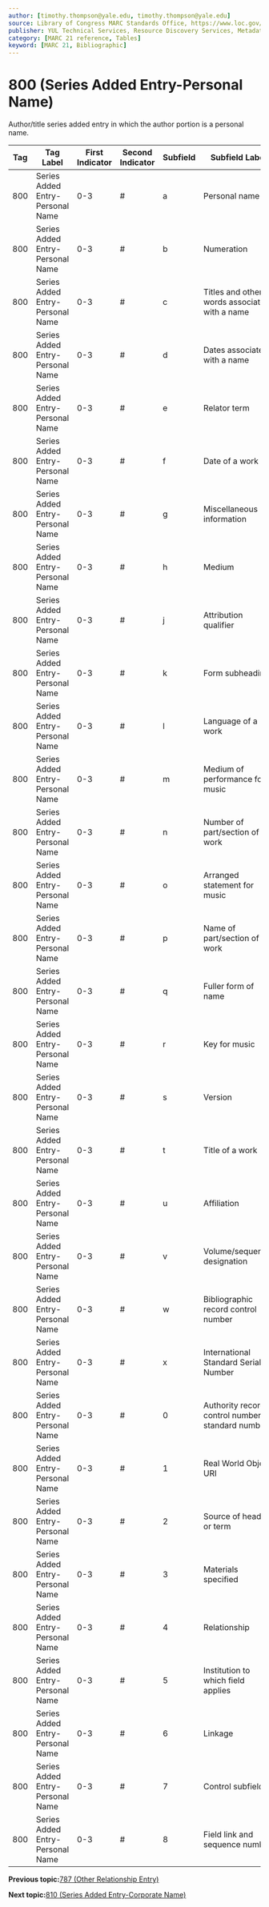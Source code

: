```yaml
---
author: [timothy.thompson@yale.edu, timothy.thompson@yale.edu]
source: Library of Congress MARC Standards Office, https://www.loc.gov/marc/bibliographic/bd800.html
publisher: YUL Technical Services, Resource Discovery Services, Metadata Services Unit
category: [MARC 21 reference, Tables]
keyword: [MARC 21, Bibliographic]
---
```


# 800 \(Series Added Entry-Personal Name\)

Author/title series added entry in which the author portion is a personal name.

|Tag|Tag Label|First Indicator|Second Indicator|Subfield|Subfield Label|Repeatable|
|---|---------|---------------|----------------|--------|--------------|----------|
|800|Series Added Entry-Personal Name|0-3|\#|a|Personal name|F|
|800|Series Added Entry-Personal Name|0-3|\#|b|Numeration|F|
|800|Series Added Entry-Personal Name|0-3|\#|c|Titles and other words associated with a name|T|
|800|Series Added Entry-Personal Name|0-3|\#|d|Dates associated with a name|F|
|800|Series Added Entry-Personal Name|0-3|\#|e|Relator term|T|
|800|Series Added Entry-Personal Name|0-3|\#|f|Date of a work|F|
|800|Series Added Entry-Personal Name|0-3|\#|g|Miscellaneous information|T|
|800|Series Added Entry-Personal Name|0-3|\#|h|Medium|F|
|800|Series Added Entry-Personal Name|0-3|\#|j|Attribution qualifier|T|
|800|Series Added Entry-Personal Name|0-3|\#|k|Form subheading|T|
|800|Series Added Entry-Personal Name|0-3|\#|l|Language of a work|F|
|800|Series Added Entry-Personal Name|0-3|\#|m|Medium of performance for music|T|
|800|Series Added Entry-Personal Name|0-3|\#|n|Number of part/section of a work|T|
|800|Series Added Entry-Personal Name|0-3|\#|o|Arranged statement for music|F|
|800|Series Added Entry-Personal Name|0-3|\#|p|Name of part/section of a work|T|
|800|Series Added Entry-Personal Name|0-3|\#|q|Fuller form of name|F|
|800|Series Added Entry-Personal Name|0-3|\#|r|Key for music|F|
|800|Series Added Entry-Personal Name|0-3|\#|s|Version|T|
|800|Series Added Entry-Personal Name|0-3|\#|t|Title of a work|F|
|800|Series Added Entry-Personal Name|0-3|\#|u|Affiliation|F|
|800|Series Added Entry-Personal Name|0-3|\#|v|Volume/sequential designation|F|
|800|Series Added Entry-Personal Name|0-3|\#|w|Bibliographic record control number|T|
|800|Series Added Entry-Personal Name|0-3|\#|x|International Standard Serial Number|F|
|800|Series Added Entry-Personal Name|0-3|\#|0|Authority record control number or standard number|T|
|800|Series Added Entry-Personal Name|0-3|\#|1|Real World Object URI|T|
|800|Series Added Entry-Personal Name|0-3|\#|2|Source of heading or term|F|
|800|Series Added Entry-Personal Name|0-3|\#|3|Materials specified|F|
|800|Series Added Entry-Personal Name|0-3|\#|4|Relationship|T|
|800|Series Added Entry-Personal Name|0-3|\#|5|Institution to which field applies|T|
|800|Series Added Entry-Personal Name|0-3|\#|6|Linkage|F|
|800|Series Added Entry-Personal Name|0-3|\#|7|Control subfield|F|
|800|Series Added Entry-Personal Name|0-3|\#|8|Field link and sequence number|T|

**Previous topic:**[787 \(Other Relationship Entry\)](../tables/787_bib_table.md)

**Next topic:**[810 \(Series Added Entry-Corporate Name\)](../tables/810_bib_table.md)

